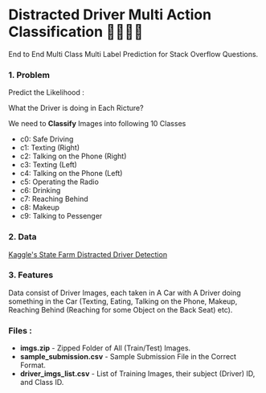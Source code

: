 # Distracted Driver Multi Action Classification 🚗🚙🚐🚌
End to End Multi Class Multi Label Prediction for Stack Overflow Questions.

### 1. Problem

Predict the Likelihood :

What the Driver is doing in Each Ricture?

We need to **Classify** Images into following 10 Classes 

- c0: Safe Driving
- c1: Texting (Right) 
- c2: Talking on the Phone (Right)
- c3: Texting (Left)
- c4: Talking on the Phone (Left)
- c5: Operating the Radio
- c6: Drinking
- c7: Reaching Behind
- c8: Makeup
- c9: Talking to Pessenger

### 2. Data

[Kaggle's State Farm Distracted Driver Detection](https://www.kaggle.com/c/state-farm-distracted-driver-detection/data)

### 3. Features

Data consist of Driver Images, each taken in A Car with A Driver doing something in the Car (Texting, Eating, Talking on the Phone, Makeup, Reaching Behind (Reaching for some Object on the Back Seat) etc). 

### Files :
- **imgs.zip** - Zipped Folder of All (Train/Test) Images.
- **sample_submission.csv** - Sample Submission File in the Correct Format.
- **driver_imgs_list.csv** - List of Training Images, their subject (Driver) ID, and Class ID.
